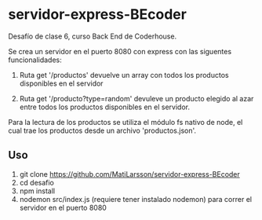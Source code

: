 # servidor-express-BEcoder

Desafío de clase 6, curso Back End de Coderhouse.

Se crea un servidor en el puerto 8080 con express con las siguentes funcionalidades:

1. Ruta get '/productos' devuelve un array con todos los productos disponibles en el servidor

2. Ruta get '/producto?type=random' devuleve un producto elegido al azar entre todos los productos disponibles en el servidor.

Para la lectura de los productos se utiliza el módulo fs nativo de node, el cual trae los productos desde un archivo 'productos.json'.


## Uso

1. git clone https://github.com/MatiLarsson/servidor-express-BEcoder
2. cd desafio
3. npm install
4. nodemon src/index.js (requiere tener instalado nodemon) para correr el servidor en el puerto 8080